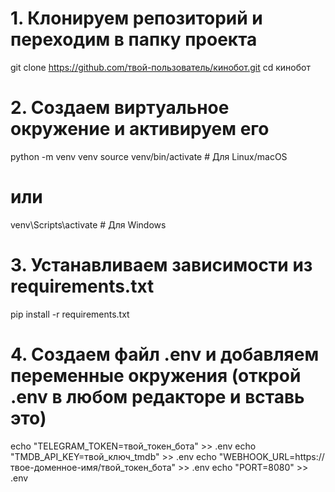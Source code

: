 # 1. Клонируем репозиторий и переходим в папку проекта
git clone https://github.com/твой-пользователь/кинобот.git
cd кинобот

# 2. Создаем виртуальное окружение и активируем его
python -m venv venv
source venv/bin/activate  # Для Linux/macOS
# или
venv\Scripts\activate     # Для Windows

# 3. Устанавливаем зависимости из requirements.txt
pip install -r requirements.txt

# 4. Создаем файл .env и добавляем переменные окружения (открой .env в любом редакторе и вставь это)
echo "TELEGRAM_TOKEN=твой_токен_бота" >> .env
echo "TMDB_API_KEY=твой_ключ_tmdb" >> .env
echo "WEBHOOK_URL=https://твое-доменное-имя/твой_токен_бота" >> .env
echo "PORT=8080" >> .env
